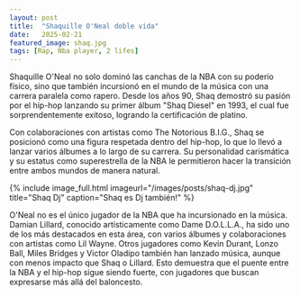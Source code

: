 ```yaml
---
layout: post
title:  "Shaquille O'Neal doble vida"
date:   2025-02-21
featured_image: shaq.jpg
tags: [Rap, Nba player, 2 lifes]
---
```


Shaquille O'Neal no solo dominó las canchas de la NBA con su poderío físico, sino que también incursionó en el mundo de la música con una carrera paralela como rapero. Desde los años 90, Shaq demostró su pasión por el hip-hop lanzando su primer álbum "Shaq Diesel" en 1993, el cual fue sorprendentemente exitoso, logrando la certificación de platino.

<!--more-->

Con colaboraciones con artistas como The Notorious B.I.G., Shaq se posicionó como una figura respetada dentro del hip-hop, lo que lo llevó a lanzar varios álbumes a lo largo de su carrera. Su personalidad carismática y su estatus como superestrella de la NBA le permitieron hacer la transición entre ambos mundos de manera natural.

{% include image_full.html imageurl="/images/posts/shaq-dj.jpg" title="Shaq Dj" caption="Shaq es Dj también!" %}

O'Neal no es el único jugador de la NBA que ha incursionado en la música. Damian Lillard, conocido artísticamente como Dame D.O.L.L.A., ha sido uno de los más destacados en esta área, con varios álbumes y colaboraciones con artistas como Lil Wayne. Otros jugadores como Kevin Durant, Lonzo Ball, Miles Bridges y Victor Oladipo también han lanzado música, aunque con menos impacto que Shaq o Lillard. Esto demuestra que el puente entre la NBA y el hip-hop sigue siendo fuerte, con jugadores que buscan expresarse más allá del baloncesto.
